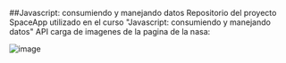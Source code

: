 ##Javascript: consumiendo y manejando datos
Repositorio del proyecto SpaceApp utilizado en el curso "Javascript: consumiendo y manejando datos"
 
API carga de imagenes de la pagina de la nasa:

![image](https://github.com/yancarmtz/Spaceapp/assets/61806656/a3ccc314-cdbb-4034-bde9-92b387fc120a)





 
